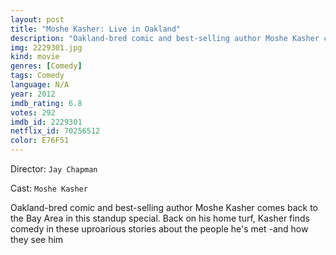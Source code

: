 ```yaml
---
layout: post
title: "Moshe Kasher: Live in Oakland"
description: "Oakland-bred comic and best-selling author Moshe Kasher comes back to the Bay Area in this standup special. Back on his home turf, Kasher finds comedy in these uproarious stories about the people he's met -and how they see him.."
img: 2229301.jpg
kind: movie
genres: [Comedy]
tags: Comedy 
language: N/A
year: 2012
imdb_rating: 6.8
votes: 292
imdb_id: 2229301
netflix_id: 70256512
color: E76F51
---
```

Director: `Jay Chapman`  

Cast: `Moshe Kasher` 

Oakland-bred comic and best-selling author Moshe Kasher comes back to the Bay Area in this standup special. Back on his home turf, Kasher finds comedy in these uproarious stories about the people he's met -and how they see him